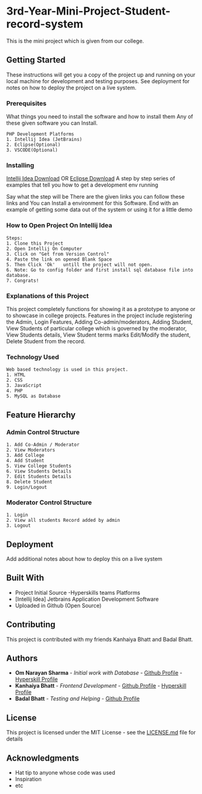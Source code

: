 # 3rd-Year-Mini-Project-Student-record-system
This is the mini project which is given from our college. 

## Getting Started

These instructions will get you a copy of the project up and running on your local machine for development and testing purposes. See deployment for notes on how to deploy the project on a live system.

### Prerequisites

What things you need to install the software and how to install them
Any of these given software you can Install.
```
PHP Development Platforms
1. Intellij Idea (JetBrains)
2. Eclipse(Optional)
3. VSCODE(Optional)
```

### Installing
[Intellij Idea Download](https://www.jetbrains.com/idea/download/)
OR [Eclipse Download](https://www.eclipse.org/downloads/)
A step by step series of examples that tell you how to get a development env running

Say what the step will be
There are the given links you can follow these links and You can Install a environment for this Software.
End with an example of getting some data out of the system or using it for a little demo

### How to Open Project On Intellij Idea
```
Steps:
1. Clone this Project
2. Open Intellij On Computer
3. Click on "Get from Version Control"
4. Paste the link on opened Blank Space
5. Then Click 'Ok'   untill the project will not open.
6. Note: Go to config folder and first install sql database file into database.
7. Congrats!
```
### Explanations of this Project
This project completely functions for showing it as a prototype to anyone or to showcase in college projects. 
Features in the project include registering the Admin, Login Features, Adding Co-admin/moderators, Adding Student, 
View Students of particular college which is governed by the moderator, View Students details, View Student terms marks
Edit/Modify the student, Delete Student from the record.

### Technology Used
```
Web based technology is used in this project.
1. HTML
2. CSS
3. JavaScript
4. PHP
5. MySQL as Database 
```
## Feature Hierarchy

### Admin Control  Structure
```
1. Add Co-Admin / Moderator
2. View Moderators
3. Add College
4. Add Student
5. View College Students
6. View Students Details
7. Edit Students Details
8. Delete Student
9. Login/Logout
```
### Moderator Control Structure
```
1. Login
2. View all students Record added by admin
3. Logout 
```

## Deployment

Add additional notes about how to deploy this on a live system

## Built With
* Project Initial Source -Hyperskills teams Platforms
* [Intellij Idea] Jetbrains Application Development Software
* Uploaded in Github (Open Source)

## Contributing
This project is contributed with my friends Kanhaiya Bhatt and Badal Bhatt.

## Authors

* **Om Narayan Sharma** - *Initial work with Database* - [Github Profile](https://github.com/Omsharma456) - [Hyperskill Profile](https://hyperskill.org/profile/3784466)
* **Kanhaiya Bhatt** - *Frontend Development* - [Github Profile](https://github.com/kb-s) - [Hyperskill Profile](https://hyperskill.org/profile/kb-s)
* **Badal Bhatt** - *Testing and Helping* - [Github Profile](https://github.com/Badal1216)

## License

This project is licensed under the MIT License - see the [LICENSE.md](LICENSE.md) file for details

## Acknowledgments

* Hat tip to anyone whose code was used
* Inspiration
* etc